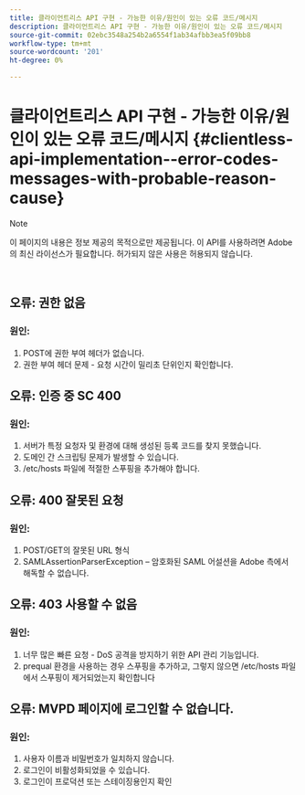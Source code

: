 ```yaml
---
title: 클라이언트리스 API 구현 - 가능한 이유/원인이 있는 오류 코드/메시지
description: 클라이언트리스 API 구현 - 가능한 이유/원인이 있는 오류 코드/메시지
source-git-commit: 02ebc3548a254b2a6554f1ab34afbb3ea5f09bb8
workflow-type: tm+mt
source-wordcount: '201'
ht-degree: 0%

---
```


# 클라이언트리스 API 구현 - 가능한 이유/원인이 있는 오류 코드/메시지 {#clientless-api-implementation--error-codes-messages-with-probable-reason-cause}

>[!NOTE]
>
>이 페이지의 내용은 정보 제공의 목적으로만 제공됩니다. 이 API를 사용하려면 Adobe의 최신 라이선스가 필요합니다. 허가되지 않은 사용은 허용되지 않습니다.

</br>


## 오류: 권한 없음

### 원인:

1. POST에 권한 부여 헤더가 없습니다.
1. 권한 부여 헤더 문제 - 요청 시간이 밀리초 단위인지 확인합니다.

## 오류: 인증 중 SC 400

### 원인:

1. 서버가 특정 요청자 및 환경에 대해 생성된 등록 코드를 찾지 못했습니다.
1. 도메인 간 스크립팅 문제가 발생할 수 있습니다.
1. /etc/hosts 파일에 적절한 스푸핑을 추가해야 합니다.

## 오류: 400 잘못된 요청

### 원인:

1. POST/GET의 잘못된 URL 형식
1. SAMLAssertionParserException – 암호화된 SAML 어설션을 Adobe 측에서 해독할 수 없습니다.

## 오류: 403 사용할 수 없음

### 원인:

1. 너무 많은 빠른 요청 - DoS 공격을 방지하기 위한 API 관리 기능입니다.
2. prequal 환경을 사용하는 경우 스푸핑을 추가하고, 그렇지 않으면 /etc/hosts 파일에서 스푸핑이 제거되었는지 확인합니다

## 오류: MVPD 페이지에 로그인할 수 없습니다.

### 원인:

1. 사용자 이름과 비밀번호가 일치하지 않습니다.
2. 로그인이 비활성화되었을 수 있습니다.
3. 로그인이 프로덕션 또는 스테이징용인지 확인


<!--

## Related Information

- [Clientless API Reference](/help/authentication/rest-api-reference.md)

-->
